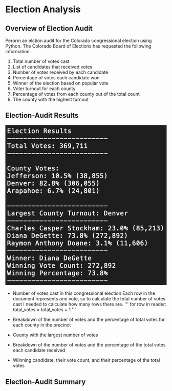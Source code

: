 # Election Analysis

## Overview of Election Audit
Perorm an elction audit for the Colorado congressional election using Python. The Colorado Board of Elections has requested the following information:
1. Total number of votes cast
2. List of candidates that received votes
3. Number of votes received by each candidate
4. Percentage of votes each candidate won
5. Winner of the election based on popular vote
6. Voter turnout for each county
7. Percentage of votes from each county out of the total count
8. The county with the highest turnout

## Election-Audit Results
![Election_Analysis](https://github.com/mdhugge/election_analysis/blob/main/Analysis/Election_Analysis.png)

- Number of votes cast in this congressional election
Each row in the document represents one vote, so to calculate the total number of votes cast I needed to calculate how many rows there are.
'''
  for row in reader:
    total_votes = total_votes + 1
'''


- Breakdown of the number of votes and the percentage of total votes for each county in the precinct

- County with the largest number of votes

- Breakdown of the number of votes and the percentage of the total votes each candidate received

- Wiinning candidate, their vote count, and their percentage of the total votes

## Election-Audit Summary
